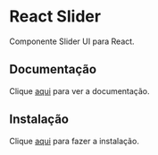 # React Slider

Componente Slider UI para React.

## Documentação

Clique [aqui](https://github.com/react-component/slider) para ver a documentação.

## Instalação

Clique [aqui](https://www.npmjs.com/package/rc-slider) para fazer a instalação.
